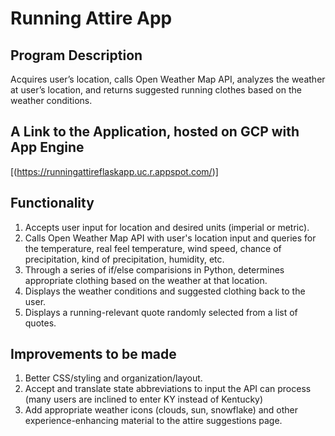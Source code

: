 # Running Attire App
## Program Description
Acquires user’s location, calls Open Weather Map API, analyzes the weather at user’s location,
and returns suggested running clothes based on the weather conditions.

## A Link to the Application, hosted on GCP with App Engine
[(https://runningattireflaskapp.uc.r.appspot.com/)]

## Functionality
1. Accepts user input for location and desired units (imperial or metric).
2. Calls Open Weather Map API with user's location input and queries for the temperature, real feel temperature,
wind speed, chance of precipitation, kind of precipitation, humidity, etc.
3. Through a series of if/else comparisions in Python, determines appropriate clothing
based on the weather at that location.
4. Displays the weather conditions and suggested clothing back to the user.
5. Displays a running-relevant quote randomly selected from a list of quotes.

## Improvements to be made
1. Better CSS/styling and organization/layout.
2. Accept and translate state abbreviations to input the API can process (many users are inclined
 to enter KY instead of Kentucky)
3. Add appropriate weather icons (clouds, sun, snowflake) and other experience-enhancing 
material to the attire suggestions page.


